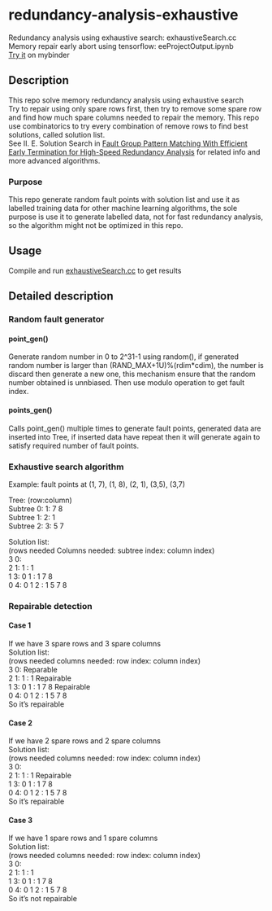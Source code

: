# redundancy-analysis-exhaustive
Redundancy analysis using exhaustive search: exhaustiveSearch.cc  
Memory repair early abort using tensorflow: eeProjectOutput.ipynb  
[Try it](https://mybinder.org/v2/gh/WingTillDie/redundancy-analysis-exhaustive/master?filepath=eeProjectOutput.ipynb) on mybinder
## Description
This repo solve memory redundancy analysis using exhaustive search  
Try to repair using only spare rows first, then try to remove some spare row and find how much spare columns needed to repair the memory. This repo use combinatorics to try every combination of remove rows to find best solutions, called solution list.  
See II. E. Solution Search in [Fault Group Pattern Matching With Efficient Early Termination for High-Speed Redundancy Analysis](https://ieeexplore.ieee.org/abstract/document/8060577/) for related info and more advanced algorithms.  
### Purpose
This repo generate random fault points with solution list and use it as labelled training data for other machine learning algorithms, the sole purpose is use it to generate labelled data, not for fast redundancy analysis, so the algorithm might not be optimized in this repo.  
## Usage
Compile and run [exhaustiveSearch.cc](exhaustiveSearch.cc) to get results
## Detailed description
### Random fault generator
#### point_gen()
Generate random number in 0 to 2^31-1 using random(), if generated random number is larger than (RAND_MAX+1U)%(rdim*cdim), the number is discard then generate a new one, this mechanism ensure that the random number obtained is unnbiased.
Then use modulo operation to get fault index. 
#### points_gen()
Calls point_gen() multiple times to generate fault points, generated data are inserted into Tree, if inserted data have repeat then it will generate again to satisfy required number of fault points.
### Exhaustive search algorithm
Example: fault points at (1, 7), (1, 8), (2, 1), (3,5), (3,7)
  
Tree: (row:column)  
Subtree 0: 1: 7 8  
Subtree 1: 2: 1  
Subtree 2: 3: 5 7  
  
Solution list:  
(rows needed Columns needed: subtree index: column index)  
3 0:  
2 1: 1 : 1  
1 3: 0 1 : 1 7 8  
0 4: 0 1 2 : 1 5 7 8  
### Repairable detection
#### Case 1
If we have 3 spare rows and 3 spare columns  
Solution list:  
(rows needed columns needed: row index: column index)  
3 0: Reparable  
2 1: 1 : 1 Repairable  
1 3: 0 1 : 1 7 8 Repairable  
0 4: 0 1 2 : 1 5 7 8  
So it’s repairable  
#### Case 2
If we have 2 spare rows and 2 spare columns  
Solution list:  
(rows needed columns needed: row index: column index)  
3 0:  
2 1: 1 : 1 Repairable  
1 3: 0 1 : 1 7 8  
0 4: 0 1 2 : 1 5 7 8  
So it’s repairable  
#### Case 3
If we have 1 spare rows and 1 spare columns  
Solution list:  
(rows needed columns needed: row index: column index)  
3 0:  
2 1: 1 : 1  
1 3: 0 1 : 1 7 8  
0 4: 0 1 2 : 1 5 7 8  
So it’s not repairable  
